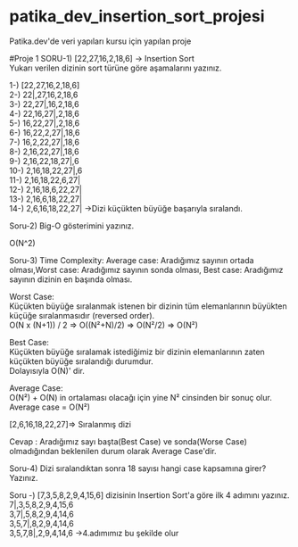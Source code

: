 # patika_dev_insertion_sort_projesi
  
Patika.dev'de veri yapıları kursu için yapılan proje  

#Proje 1
SORU-1) [22,27,16,2,18,6] -> Insertion Sort  
Yukarı verilen dizinin sort türüne göre aşamalarını yazınız.

1-) [22,27,16,2,18,6]  
2-) 22|,27,16,2,18,6  
3-) 22,27|,16,2,18,6  
4-) 22,16,27|,2,18,6  
5-) 16,22,27|,2,18,6  
6-) 16,22,2,27|,18,6  
7-) 16,2,22,27|,18,6  
8-) 2,16,22,27|,18,6  
9-) 2,16,22,18,27|,6  
10-) 2,16,18,22,27|,6  
11-) 2,16,18,22,6,27|  
12-) 2,16,18,6,22,27|  
13-) 2,16,6,18,22,27|  
14-) 2,6,16,18,22,27| ->Dizi küçükten büyüğe başarıyla sıralandı.  
  
Soru-2) Big-O gösterimini yazınız.  

O(N^2)  
  
Soru-3) Time Complexity: Average case: Aradığımız sayının ortada olması,Worst case: Aradığımız sayının sonda olması, Best case: Aradığımız sayının dizinin en başında olması.  

Worst Case:  
Küçükten büyüğe sıralanmak istenen bir dizinin tüm elemanlarının büyükten küçüğe sıralanmasıdır (reversed order).  
O(N x (N+1)) / 2 => O((N²+N)/2) => O(N²/2) => O(N²)  

Best Case:  
Küçükten büyüğe sıralamak istediğimiz bir dizinin elemanlarının zaten küçükten büyüğe sıralandığı durumdur.  
Dolayısıyla O(N)' dir.  

Average Case:  
O(N²) + O(N) in ortalaması olacağı için yine N² cinsinden bir sonuç olur. Average case = O(N²)  

[2,6,16,18,22,27]=> Sıralanmış dizi  

Cevap : Aradığımız sayı başta(Best Case) ve sonda(Worse Case) olmadığından beklenilen durum olarak Average Case'dir.  

Soru-4) Dizi sıralandıktan sonra 18 sayısı hangi case kapsamına girer? Yazınız.  


Soru -) [7,3,5,8,2,9,4,15,6] dizisinin Insertion Sort'a göre ilk 4 adımını yazınız.  
7|,3,5,8,2,9,4,15,6  
3,7|,5,8,2,9,4,14,6  
3,5,7|,8,2,9,4,14,6  
3,5,7,8|,2,9,4,14,6 ->4.adımımız bu şekilde olur  
